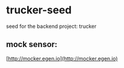 # trucker-seed
seed for the backend project: trucker

## mock sensor: 
[http://mocker.egen.io](http://mocker.egen.io)
